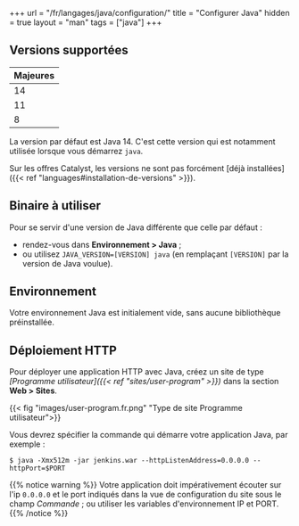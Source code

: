 +++
url = "/fr/langages/java/configuration/"
title = "Configurer Java"
hidden = true
layout = "man"
tags = ["java"]
+++

## Versions supportées

| Majeures |
|----------|
| 14       |
| 11       |
| 8        |

La version par défaut est Java 14. C'est cette version qui est notamment utilisée lorsque vous démarrez `java`.

Sur les offres Catalyst, les versions ne sont pas forcément [déjà installées]({{< ref "languages#installation-de-versions" >}}).

## Binaire à utiliser

Pour se servir d'une version de Java différente que celle par défaut :

- rendez-vous dans **Environnement > Java** ;
- ou utilisez `JAVA_VERSION=[VERSION] java` (en remplaçant `[VERSION]` par la version de Java voulue).

## Environnement

Votre environnement Java est initialement vide, sans aucune bibliothèque préinstallée.

## Déploiement HTTP

Pour déployer une application HTTP avec Java, créez un site de type *[Programme utilisateur]({{< ref "sites/user-program" >}})* dans la section **Web > Sites**. 

{{< fig "images/user-program.fr.png" "Type de site Programme utilisateur">}}

Vous devrez spécifier la commande qui démarre votre application Java, par exemple :

```
$ java -Xmx512m -jar jenkins.war --httpListenAddress=0.0.0.0 --httpPort=$PORT
```

{{% notice warning %}}
Votre application doit impérativement écouter sur l'ip `0.0.0.0` et le port indiqués dans la vue de configuration du site sous le champ *Commande* ; ou utiliser les variables d'environnement IP et PORT.
{{% /notice %}}

